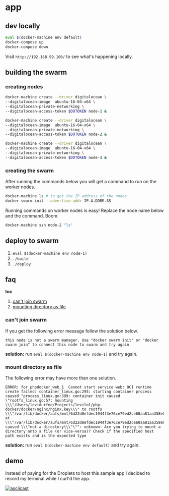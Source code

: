 # app

## dev locally

```bash
eval $(docker-machine env default)
docker-compose up
docker-compose down
```

Visit `http://192.168.99.100/` to see what's happening locally.

## building the swarm

### creating nodes

``` bash
docker-machine create --driver digitalocean \
--digitalocean-image  ubuntu-16-04-x64 \
--digitalocean-private-networking \
--digitalocean-access-token $DOTOKEN node-1 &

docker-machine create --driver digitalocean \
--digitalocean-image  ubuntu-16-04-x64 \
--digitalocean-private-networking \
--digitalocean-access-token $DOTOKEN node-2 &

docker-machine create --driver digitalocean \
--digitalocean-image  ubuntu-16-04-x64 \
--digitalocean-private-networking \
--digitalocean-access-token $DOTOKEN node-3 &
```

### creating the swarm

After running the commands below you will get a command to run on the
worker nodes.

``` bash
docker-machine ls # to get the IP address of the nodes
docker swarm init --advertise-addr IP.A.DDRE.SS
```

Running commands on worker nodes is easy! Replace the node name below and the command. Boom.

``` bash
docker-machine ssh node-2 "ls"
```

## deploy to swarm

1. `eval $(docker-machine env node-1)`
2. `./build`
3. `./deploy`

## faq

**toc**

1. [can't join swarm](https://github.com/levilol/php-docker#cant-join-swarm)
2. [mounting directory as file](https://github.com/levilol/php-docker#mount-directory-as-file)

### can't join swarm

If you get the following error message follow the solution below.

```
this node is not a swarm manager. Use "docker swarm init" or "docker swarm join" to connect this node to swarm and try again
```

**solution:** run `eval $(docker-machine env node-1)` and try again.

### mount directory as file

The following error may have more than one solution.

```
ERROR: for phpdocker_web_1  Cannot start service web: OCI runtime create failed: container_linux.go:295: starting container process caused "process_linux.go:399: container init caused \"rootfs_linux.go:57: mounting \\\"/Users/levidurfee/Projects/levilol/php-docker/docker/nginx/nginx.key\\\" to rootfs \\\"/var/lib/docker/aufs/mnt/6d22d8efdec1944f3e76ce79ed2ce60aa81aa358e080f22929619d90c21a4825\\\" at \\\"/var/lib/docker/aufs/mnt/6d22d8efdec1944f3e76ce79ed2ce60aa81aa358e080f22929619d90c21a4825/etc/nginx/nginx.key\\\" caused \\\"not a directory\\\"\"": unknown: Are you trying to mount a directory onto a file (or vice-versa)? Check if the specified host path exists and is the expected type
```

**solution:** run `eval $(docker-machine env default)` and try again.

## demo

Instead of paying for the Droplets to host this sample app I decided to record my terminal while I curl'd the app.

[![asciicast](https://asciinema.org/a/8KJoYkENCrVAHjOb1bf4wYLq7.png)](https://asciinema.org/a/8KJoYkENCrVAHjOb1bf4wYLq7)
